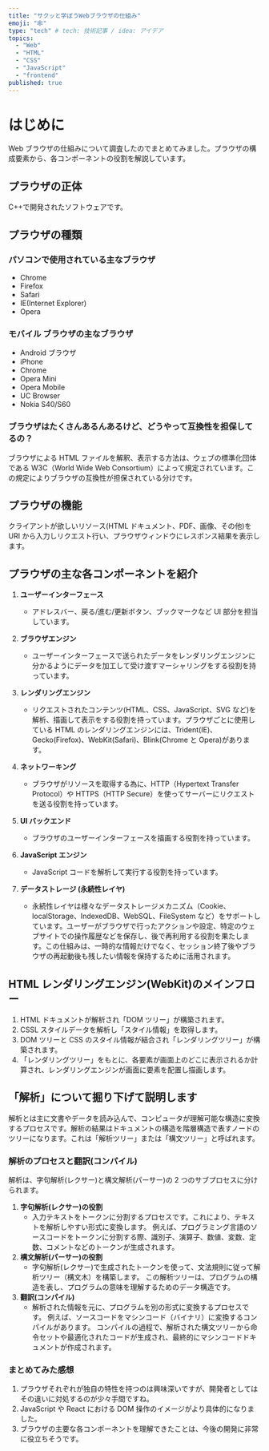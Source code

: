 ```yaml
---
title: "サクッと学ぼうWebブラウザの仕組み"
emoji: "🕸"
type: "tech" # tech: 技術記事 / idea: アイデア
topics:
  - "Web"
  - "HTML"
  - "CSS"
  - "JavaScript"
  - "frontend"
published: true
---
```


# はじめに

Web ブラウザの仕組みについて調査したのでまとめてみました。プラウザの構成要素から、各コンポーネントの役割を解説しています。

## プラウザの正体

C++で開発されたソフトウェアです。

## プラウザの種類

### パソコンで使用されている主なブラウザ

- Chrome
- Firefox
- Safari
- IE(Internet Explorer)
- Opera

### モバイル ブラウザの主なブラウザ

- Android ブラウザ
- iPhone
- Chrome
- Opera Mini
- Opera Mobile
- UC Browser
- Nokia S40/S60

### ブラウザはたくさんあるんあるけど、どうやって互換性を担保してるの？

ブラウザによる HTML ファイルを解釈、表示する方法は、ウェブの標準化団体である W3C（World Wide Web Consortium）によって規定されています。この規定によりブラウザの互換性が担保されている分けです。

## プラウザの機能

クライアントが欲しいリソース(HTML ドキュメント、PDF、画像、その他)を URI から入力しリクエスト行い、プラウザウィンドウにレスポンス結果を表示します。

## プラウザの主な各コンポーネントを紹介

1. **ユーザーインターフェース**

   - アドレスバー、戻る/進む/更新ボタン、ブックマークなど UI 部分を担当しています。

2. **ブラウザエンジン**

   - ユーザーインターフェースで送られたデータをレンダリングエンジンに分かるようにデータを加工して受け渡すマーシャリングをする役割を持っています。

3. **レンダリングエンジン**

   - リクエストされたコンテンツ(HTML、CSS、JavaScript、SVG など)を解析、描画して表示をする役割を持っています。プラウザごとに使用している HTML のレンダリングエンジンには、Trident(IE)、Gecko(Firefox)、WebKit(Safari)、Blink(Chrome と Opera)があります。

4. **ネットワーキング**

   - ブラウザがリソースを取得する為に、HTTP（Hypertext Transfer Protocol）や HTTPS（HTTP Secure）を使ってサーバーにリクエストを送る役割を持っています。

5. **UI バックエンド**

   - ブラウザのユーザーインターフェースを描画する役割を持っています。

6. **JavaScript エンジン**

   - JavaScript コードを解析して実行する役割を持っています。

7. **データストレージ (永続性レイヤ)**
   - 永続性レイヤは様々なデータストレージメカニズム（Cookie、localStorage、IndexedDB、WebSQL、FileSystem など）をサポートしています。ユーザーがブラウザで行ったアクションや設定、特定のウェブサイトでの操作履歴などを保存し、後で再利用する役割を果たします。この仕組みは、一時的な情報だけでなく、セッション終了後やブラウザの再起動後も残したい情報を保持するために活用されます。

## HTML レンダリングエンジン(WebKit)のメインフロー

1. HTML ドキュメントが解析され「DOM ツリー」が構築されます。
2. CSSL スタイルデータを解析し「スタイル情報」を取得します。
3. DOM ツリーと CSS のスタイル情報が結合され「レンダリングツリー」が構築されます。
4. 「レンダリングツリー」をもとに、各要素が画面上のどこに表示されるか計算され、レンダリングエンジンが画面に要素を配置し描画します。

## 「解析」について掘り下げて説明します

解析とは主に文書やデータを読み込んで、コンピュータが理解可能な構造に変換するプロセスです。解析の結果はドキュメントの構造を階層構造で表すノードのツリーになります。これは「解析ツリー」または「構文ツリー」と呼ばれます。

### 解析のプロセスと翻訳(コンパイル)

解析は、字句解析(レクサー)と構文解析(パーサー)の 2 つのサブプロセスに分けられます。

1. **字句解析(レクサー)の役割**
   - 入力テキストをトークンに分割するプロセスです。これにより、テキストを解析しやすい形式に変換します。
     例えば、プログラミング言語のソースコードをトークンに分割する際、識別子、演算子、数値、変数、定数、コメントなどのトークンが生成されます。
2. **構文解析(パーサー)の役割**
   - 字句解析(レクサー)で生成されたトークンを使って、文法規則に従って解析ツリー（構文木）を構築します。
     この解析ツリーは、プログラムの構造を表し、プログラムの意味を理解するためのデータ構造です。
3. **翻訳(コンパイル)**
   - 解析された情報を元に、プログラムを別の形式に変換するプロセスです。
     例えば、ソースコードをマシンコード（バイナリ）に変換するコンパイルがあります。
     コンパイルの過程で、解析された構文ツリーから命令セットや最適化されたコードが生成され、最終的にマシンコードドキュメントが作成されます。

### まとめてみた感想

1. プラウザそれぞれが独自の特性を持つのは興味深いですが、開発者としてはその違いに対処するのが少々手間ですね。
2. JavaScript や React における DOM 操作のイメージがより具体的になりました。
3. ブラウザの主要な各コンポーネントを理解できたことは、今後の開発に非常に役立ちそうです。

